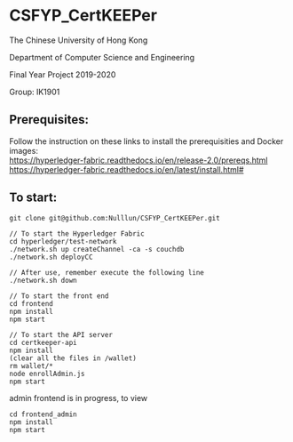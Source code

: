 # CSFYP_CertKEEPer

The Chinese University of Hong Kong

Department of Computer Science and Engineering

Final Year Project 2019-2020

Group: IK1901

## Prerequisites:
Follow the instruction on these links to install the prerequisities and Docker images:  
https://hyperledger-fabric.readthedocs.io/en/release-2.0/prereqs.html
https://hyperledger-fabric.readthedocs.io/en/latest/install.html#

## To start: 

```
git clone git@github.com:Nulllun/CSFYP_CertKEEPer.git

// To start the Hyperledger Fabric
cd hyperledger/test-network
./network.sh up createChannel -ca -s couchdb
./network.sh deployCC

// After use, remember execute the following line
./network.sh down 

// To start the front end
cd frontend
npm install
npm start

// To start the API server
cd certkeeper-api
npm install
(clear all the files in /wallet)
rm wallet/*
node enrollAdmin.js
npm start
```

admin frontend is in progress, to view
```
cd frontend_admin
npm install
npm start
```
